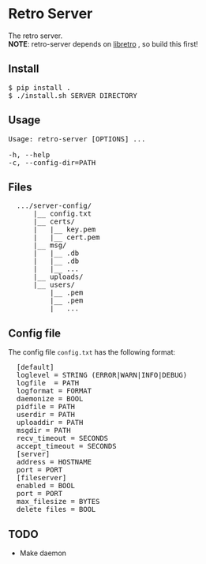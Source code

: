 # Retro Server
The retro server.<br>
**NOTE**: retro-server depends on 
<a href='https://github.com/lukwies/libretro'>libretro</a>
, so build this first!

## Install
<pre>
$ pip install .
$ ./install.sh SERVER_DIRECTORY
</pre>

## Usage
<pre>
Usage: retro-server [OPTIONS] ...

-h, --help
-c, --config-dir=PATH
</pre>

## Files
<pre>
  .../server-config/
      |__ config.txt
      |__ certs/
      |   |__ key.pem
      |   |__ cert.pem
      |__ msg/
      |   |__ <userid1>.db
      |   |__ <userid2>.db
      |   |__ ...
      |__ uploads/
      |__ users/
          |__ <userid1>.pem
          |__ <userid2>.pem
          |__ ...
</pre>

## Config file
The config file `config.txt` has the following format:
<pre>
  [default]
  loglevel = STRING (ERROR|WARN|INFO|DEBUG)
  logfile  = PATH
  logformat = FORMAT
  daemonize = BOOL
  pidfile = PATH
  userdir = PATH
  uploaddir = PATH
  msgdir = PATH
  recv_timeout = SECONDS
  accept_timeout = SECONDS
  [server]
  address = HOSTNAME
  port = PORT
  [fileserver]
  enabled = BOOL
  port = PORT
  max_filesize = BYTES
  delete_files = BOOL
</pre>


## TODO
- Make daemon
